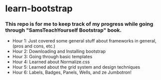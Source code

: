 # learn-bootstrap

### This repo is for me to keep track of my progress while going through "SamsTeachYourself Bootstrap" book.
* Hour 1: Just covered some general stuff about frameworks in general, (pros and cons, etc.)
* Hour 2: Downloading and Installing bootstrap
* Hour 3: Going through basic templates
* Hour 4: Learned about Normalize.css
* Hour 5: Learned about the grid system and design techniques
* Hour 6: Labels, Badges, Panels, Wells, and ze Jumbotron!
